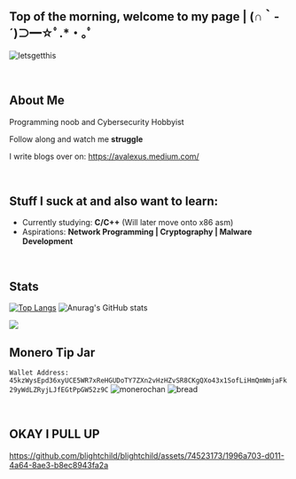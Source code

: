 
<h2 align="left">Top of the morning, welcome to my page | (∩｀-´)⊃━☆ﾟ.*・｡ﾟ</h2>

![letsgetthis](https://github.com/blightchild/blightchild/assets/74523173/865aaa01-51e5-4f1c-b0cf-0f354028abe1)

<br>

## About Me
Programming noob and Cybersecurity Hobbyist

Follow along and watch me **struggle**

I write blogs over on: https://avalexus.medium.com/

<br>

## Stuff I suck at and also want to learn:
- Currently studying: **C/C++** (Will later move onto x86 asm)
- Aspirations: **Network Programming | Cryptography | Malware Development**
<br>

## Stats

[![Top Langs](https://github-readme-stats-git-masterrstaa-rickstaa.vercel.app/api/top-langs/?username=blightchild&show_icons=true&theme=dracula)](https://github.com/blightchild/github-readme-stats) ![Anurag's GitHub stats](https://github-readme-stats-ruby-one.vercel.app/api?username=blightchild&show_icons=true&theme=dracula)

![](https://komarev.com/ghpvc/?username=blightchild&color=ff69b4)
<br>

## Monero Tip Jar
```Wallet Address: 45kzWysEpd36xyUCE5WR7xReHGUDoTY7ZXn2vHzHZvSR8CKgQXo43x1SofLiHmQmWmjaFk29yWdLZRyjLJfEGtPpGW52z9C``` ![monerochan](https://github.com/blightchild/blightchild/assets/74523173/a9004461-03de-4262-a9b7-708411cb10ae)
 ![bread](https://github.com/blightchild/blightchild/assets/74523173/cd607253-b3c5-45d3-ab5a-bf1f8a2fc54c)

<br>

## OKAY I PULL UP
https://github.com/blightchild/blightchild/assets/74523173/1996a703-d011-4a64-8ae3-b8ec8943fa2a


